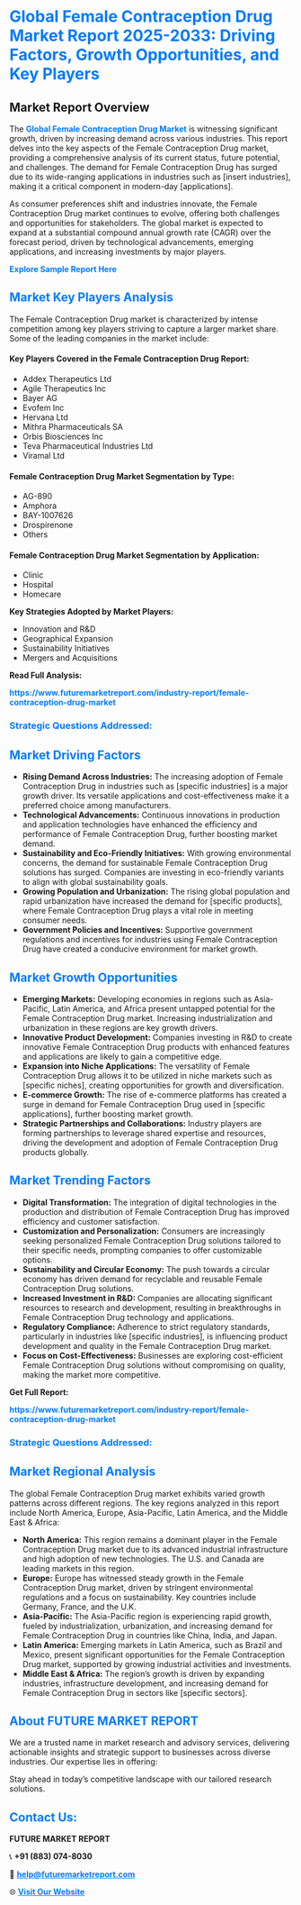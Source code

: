 <h1 style="color: #007BFF;">Global Female Contraception Drug Market Report 2025-2033: Driving Factors, Growth Opportunities, and Key Players</h1>

<section id="overview">
<h2>Market Report Overview</h2>
<p>The <a href="https://www.futuremarketreport.com/industry-report/female-contraception-drug-market" style="color: #007BFF; text-decoration: none;"><strong>Global Female Contraception Drug Market</strong></a> is witnessing significant growth, driven by increasing demand across various industries. This report delves into the key aspects of the Female Contraception Drug market, providing a comprehensive analysis of its current status, future potential, and challenges. The demand for Female Contraception Drug has surged due to its wide-ranging applications in industries such as [insert industries], making it a critical component in modern-day [applications].</p>
<p>As consumer preferences shift and industries innovate, the Female Contraception Drug market continues to evolve, offering both challenges and opportunities for stakeholders. The global market is expected to expand at a substantial compound annual growth rate (CAGR) over the forecast period, driven by technological advancements, emerging applications, and increasing investments by major players.</p>
</section>

<section id="overview">
<p><a href="https://www.futuremarketreport.com/request-sample/reportId=53809" style="color: #007BFF; text-decoration: none;"><strong>Explore Sample Report Here</strong></a></p>
</section>

<section id="key-players">
<h2 style="color: #007BFF;">Market Key Players Analysis</h2>
<p>The Female Contraception Drug market is characterized by intense competition among key players striving to capture a larger market share. Some of the leading companies in the market include:</p>
<h4>Key Players Covered in the Female Contraception Drug Report:</h4>
<ul><li>Addex Therapeutics Ltd</li><li>Agile Therapeutics Inc</li><li>Bayer AG</li><li>Evofem Inc</li><li>Hervana Ltd</li><li>Mithra Pharmaceuticals SA</li><li>Orbis Biosciences Inc</li><li>Teva Pharmaceutical Industries Ltd</li><li>Viramal Ltd</li></ul>
<h4>Female Contraception Drug Market Segmentation by Type:</h4>
<ul><li>AG-890</li><li>Amphora</li><li>BAY-1007626</li><li>Drospirenone</li><li>Others</li></ul>

<h4>Female Contraception Drug Market Segmentation by Application:</h4>
<ul><li>Clinic</li><li>Hospital</li><li>Homecare</li></ul>
<p><strong>Key Strategies Adopted by Market Players:</strong></p>
<ul>
<li>Innovation and R&D</li>
<li>Geographical Expansion</li>
<li>Sustainability Initiatives</li>
<li>Mergers and Acquisitions</li>
</ul>
</section>

<section>
<p><strong>Read Full Analysis: </strong></p><a href="https://www.futuremarketreport.com/industry-report/female-contraception-drug-market" style="color: #007BFF; text-decoration: none;"><strong>https://www.futuremarketreport.com/industry-report/female-contraception-drug-market</strong></a>
<h3 style="color: #007BFF;">Strategic Questions Addressed:</h3>
</section>

<section id="driving-factors">
<h2 style="color: #007BFF;">Market Driving Factors</h2>
<ul>
<li><strong>Rising Demand Across Industries:</strong> The increasing adoption of Female Contraception Drug in industries such as [specific industries] is a major growth driver. Its versatile applications and cost-effectiveness make it a preferred choice among manufacturers.</li>
<li><strong>Technological Advancements:</strong> Continuous innovations in production and application technologies have enhanced the efficiency and performance of Female Contraception Drug, further boosting market demand.</li>
<li><strong>Sustainability and Eco-Friendly Initiatives:</strong> With growing environmental concerns, the demand for sustainable Female Contraception Drug solutions has surged. Companies are investing in eco-friendly variants to align with global sustainability goals.</li>
<li><strong>Growing Population and Urbanization:</strong> The rising global population and rapid urbanization have increased the demand for [specific products], where Female Contraception Drug plays a vital role in meeting consumer needs.</li>
<li><strong>Government Policies and Incentives:</strong> Supportive government regulations and incentives for industries using Female Contraception Drug have created a conducive environment for market growth.</li>
</ul>
</section>

<section id="growth-opportunities">
<h2 style="color: #007BFF;">Market Growth Opportunities</h2>
<ul>
<li><strong>Emerging Markets:</strong> Developing economies in regions such as Asia-Pacific, Latin America, and Africa present untapped potential for the Female Contraception Drug market. Increasing industrialization and urbanization in these regions are key growth drivers.</li>
<li><strong>Innovative Product Development:</strong> Companies investing in R&D to create innovative Female Contraception Drug products with enhanced features and applications are likely to gain a competitive edge.</li>
<li><strong>Expansion into Niche Applications:</strong> The versatility of Female Contraception Drug allows it to be utilized in niche markets such as [specific niches], creating opportunities for growth and diversification.</li>
<li><strong>E-commerce Growth:</strong> The rise of e-commerce platforms has created a surge in demand for Female Contraception Drug used in [specific applications], further boosting market growth.</li>
<li><strong>Strategic Partnerships and Collaborations:</strong> Industry players are forming partnerships to leverage shared expertise and resources, driving the development and adoption of Female Contraception Drug products globally.</li>
</ul>
</section>

<section id="trending-factors">
<h2 style="color: #007BFF;">Market Trending Factors</h2>
<ul>
<li><strong>Digital Transformation:</strong> The integration of digital technologies in the production and distribution of Female Contraception Drug has improved efficiency and customer satisfaction.</li>
<li><strong>Customization and Personalization:</strong> Consumers are increasingly seeking personalized Female Contraception Drug solutions tailored to their specific needs, prompting companies to offer customizable options.</li>
<li><strong>Sustainability and Circular Economy:</strong> The push towards a circular economy has driven demand for recyclable and reusable Female Contraception Drug solutions.</li>
<li><strong>Increased Investment in R&D:</strong> Companies are allocating significant resources to research and development, resulting in breakthroughs in Female Contraception Drug technology and applications.</li>
<li><strong>Regulatory Compliance:</strong> Adherence to strict regulatory standards, particularly in industries like [specific industries], is influencing product development and quality in the Female Contraception Drug market.</li>
<li><strong>Focus on Cost-Effectiveness:</strong> Businesses are exploring cost-efficient Female Contraception Drug solutions without compromising on quality, making the market more competitive.</li>
</ul>
</section>

<section>
<p><strong>Get Full Report: </strong></p><a href="https://www.futuremarketreport.com/industry-report/female-contraception-drug-market" style="color: #007BFF; text-decoration: none;"><strong>https://www.futuremarketreport.com/industry-report/female-contraception-drug-market</strong></a>
<h3 style="color: #007BFF;">Strategic Questions Addressed:</h3>
</section>


<section id="regional-analysis">
<h2 style="color: #007BFF;">Market Regional Analysis</h2>
<p>The global Female Contraception Drug market exhibits varied growth patterns across different regions. The key regions analyzed in this report include North America, Europe, Asia-Pacific, Latin America, and the Middle East & Africa:</p>
<ul>
<li><strong>North America:</strong> This region remains a dominant player in the Female Contraception Drug market due to its advanced industrial infrastructure and high adoption of new technologies. The U.S. and Canada are leading markets in this region.</li>
<li><strong>Europe:</strong> Europe has witnessed steady growth in the Female Contraception Drug market, driven by stringent environmental regulations and a focus on sustainability. Key countries include Germany, France, and the U.K.</li>
<li><strong>Asia-Pacific:</strong> The Asia-Pacific region is experiencing rapid growth, fueled by industrialization, urbanization, and increasing demand for Female Contraception Drug in countries like China, India, and Japan.</li>
<li><strong>Latin America:</strong> Emerging markets in Latin America, such as Brazil and Mexico, present significant opportunities for the Female Contraception Drug market, supported by growing industrial activities and investments.</li>
<li><strong>Middle East & Africa:</strong> The region’s growth is driven by expanding industries, infrastructure development, and increasing demand for Female Contraception Drug in sectors like [specific sectors].</li>
</ul>
</section>

<footer>
<h2 style="color: #007BFF;">About FUTURE MARKET REPORT</h2>
<p>We are a trusted name in market research and advisory services, delivering actionable insights and strategic support to businesses across diverse industries. Our expertise lies in offering:</p>

<p>Stay ahead in today’s competitive landscape with our tailored research solutions.</p>

<h2 style="color: #007BFF;">Contact Us:</h2>
<p><strong>FUTURE MARKET REPORT</strong></p>
<p>📞 <strong>+91 (883) 074-8030</strong></p>
<p>📧 <strong><a href="mailto:help@futuremarketreport.com" style="color: #007BFF;">help@futuremarketreport.com</a></strong></p>
<p>🌐 <strong><a href="https://www.futuremarketreport.com/" style="color: #007BFF;">Visit Our Website</a></strong></p>
</footer>